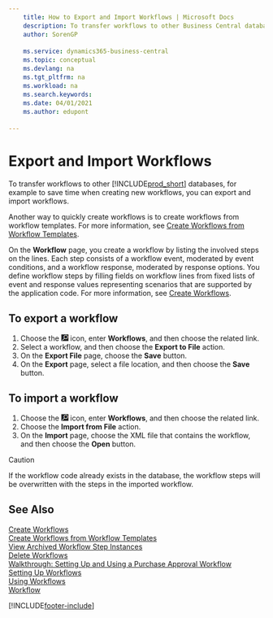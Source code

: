 ```yaml
---
    title: How to Export and Import Workflows | Microsoft Docs
    description: To transfer workflows to other Business Central databases, for example to save time when creating new workflows, you can export and import workflows.
    author: SorenGP

    ms.service: dynamics365-business-central
    ms.topic: conceptual
    ms.devlang: na
    ms.tgt_pltfrm: na
    ms.workload: na
    ms.search.keywords:
    ms.date: 04/01/2021
    ms.author: edupont

---
```

# Export and Import Workflows
To transfer workflows to other [!INCLUDE[prod_short](includes/prod_short.md)] databases, for example to save time when creating new workflows, you can export and import workflows.  

 Another way to quickly create workflows is to create workflows from workflow templates. For more information, see [Create Workflows from Workflow Templates](across-how-to-create-workflows-from-workflow-templates.md).  

 On the **Workflow** page, you create a workflow by listing the involved steps on the lines. Each step consists of a workflow event, moderated by event conditions, and a workflow response, moderated by response options. You define workflow steps by filling fields on workflow lines from fixed lists of event and response values representing scenarios that are supported by the application code. For more information, see [Create Workflows](across-how-to-create-workflows.md).  

## To export a workflow  
1.  Choose the ![Lightbulb that opens the Tell Me feature.](media/ui-search/search_small.png "Tell me what you want to do") icon, enter **Workflows**, and then choose the related link.  
2.  Select a workflow, and then choose the **Export to File** action.  
3.  On the **Export File** page, choose the **Save** button.  
4.  On the **Export** page, select a file location, and then choose the **Save** button.  

## To import a workflow  
1.  Choose the ![Lightbulb that opens the Tell Me feature.](media/ui-search/search_small.png "Tell me what you want to do") icon, enter **Workflows**, and then choose the related link.  
2.  Choose the **Import from File** action.  
3.  On the **Import** page, choose the XML file that contains the workflow, and then choose the **Open** button.  

> [!CAUTION]  
>  If the workflow code already exists in the database, the workflow steps will be overwritten with the steps in the imported workflow.  

## See Also  
 [Create Workflows](across-how-to-create-workflows.md)   
 [Create Workflows from Workflow Templates](across-how-to-create-workflows-from-workflow-templates.md)   
 [View Archived Workflow Step Instances](across-how-to-view-archived-workflow-step-instances.md)   
 [Delete Workflows](across-how-to-delete-workflows.md)   
 [Walkthrough: Setting Up and Using a Purchase Approval Workflow](walkthrough-setting-up-and-using-a-purchase-approval-workflow.md)   
 [Setting Up Workflows](across-set-up-workflows.md)   
 [Using Workflows](across-use-workflows.md)   
 [Workflow](across-workflow.md)   


[!INCLUDE[footer-include](includes/footer-banner.md)]